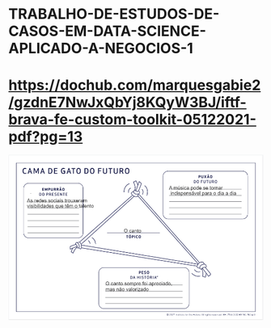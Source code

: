 # TRABALHO-DE-ESTUDOS-DE-CASOS-EM-DATA-SCIENCE-APLICADO-A-NEGOCIOS-1
# https://dochub.com/marquesgabie2/gzdnE7NwJxQbYj8KQyW3BJ/iftf-brava-fe-custom-toolkit-05122021-pdf?pg=13
![](https://github.com/MarquesGabie/TRABALHO-DE-ESTUDOS-DE-CASOS-EM-DATA-SCIENCE-APLICADO-A-NEGOCIOS-1/blob/main/Captura%20de%20tela%202022-10-19%20084644.png)
